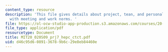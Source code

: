 ```yaml
---
content_type: resource
description: 'This file gives details about project, tean, and personal goals, along
  with meeting and work norms. '
file: https://ol-ocw-studio-app-production.s3.amazonaws.com/courses/20-020-introduction-to-biological-engineering-design-spring-2009/d46c95d6089136789b6c29e8eb84460e_MIT20_020S09_prj7_hepc_ctct.pdf
file_type: application/pdf
resourcetype: Document
title: MIT20_020S09_prj7_hepc_ctct.pdf
uid: d46c95d6-0891-3678-9b6c-29e8eb84460e
---
```

